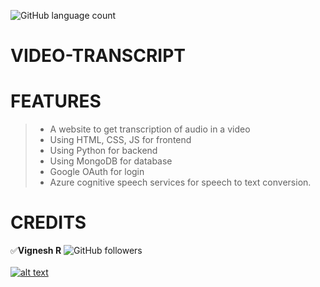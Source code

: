 ![GitHub language count](https://img.shields.io/github/languages/count/codervignesh/video-transcript?style=plastic)

[1.1]: https://img.icons8.com/ios-filled/25/000000/instagram-new.png
[1]: https://www.instagram.com/vignesh_r_

# VIDEO-TRANSCRIPT 

# FEATURES
> * A website to get transcription of audio in a video 
> * Using HTML, CSS, JS for frontend
> * Using Python for backend
> * Using MongoDB for database
> * Google OAuth for login
> * Azure cognitive speech services for speech to text conversion.

# CREDITS  
:white_check_mark:**Vignesh R**
![GitHub followers](https://img.shields.io/github/followers/codervignesh?label=codervignesh&style=social) <br/>
<br/>
[![alt text][1.1]][1] <br/>
